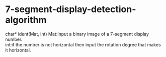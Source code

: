 # 7-segment-display-detection-algorithm
char* ident(Mat, int)
Mat:Input a binary image of a 7-segment display number.                                                                                          			
int:if the number is not horizontal then input the rotation degree that makes it horizontal.
